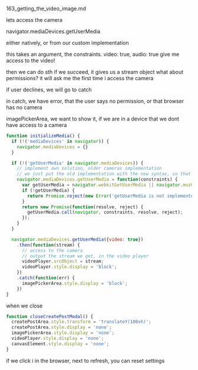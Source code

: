 163_getting_the_video_image.md


lets access the camera

navigator.mediaDevices.getUserMedia

either natively, or from our custom implementation

this takes an argument, the constraints. video: true, audio: true
give me access to the video!

then we can do sth if we succeed, it gives us a stream object
what about permissions?
it will ask me the first time i access the camera

if user declines, we will go to catch

in catch, we have error, that the user says no permission, or that browser has no camera

imagePickerArea, we want to show it, if we are in a device that we dont have access to a camera

```js
function initializeMedia() {
  if (!('mediaDevices' in navigator)) {
    navigator.mediaDevices = {}
  }

  if (!('getUserMedia' in navigator.mediaDevices)) {
    // implement own solution, older cameras implementation
    // we just put the old implementation with the new syntax, so that we can use the new syntax throughout the application
    navigator.mediaDevices.getUserMedia = function(constraints) {
      var getUserMedia = navigator.webkitGetUserMedia || navigator.mozGetUserMedia;
      if (!getUserMedia) {
        return Promise.reject(new Error('getUserMedia is not implemented!'));
      }
      return new Promise(function(resolve, reject) {
        getUserMedia.call(navigator, constraints, resolve, reject);
      });
    }
  }

  navigator.mediaDevices.getUserMedia({video: true})
    .then(function(stream) {
      // access to the camera
      // output the stream we got, in the video player
      videoPlayer.srcObject = stream;
      videoPlayer.style.display = 'block';
    })
    .catch(function(err) {
      imagePickerArea.style.display = 'block';
    })
}
```

when we close


```js
function closeCreatePostModal() {
  createPostArea.style.transform = 'translateY(100vh)';
  createPostArea.style.display = 'none';
  imagePickerArea.style.display = 'none';
  videoPlayer.style.display = 'none';
  canvasElement.style.display = 'none';
}
```

if we click i in the browser, next to refresh, you can reset settings



















































